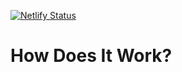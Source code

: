[![Netlify Status](https://api.netlify.com/api/v1/badges/53967b51-b43d-4821-9bc1-05bf0fcedabd/deploy-status)](https://app.netlify.com/sites/dashley/deploys)
# How Does It Work?